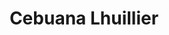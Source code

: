 ---
title: "Cebuana Lhuillier"
url: /davao-city/cebuana-lhuillier-davao-agusan-national-highway/
shop: pawnbroker
---